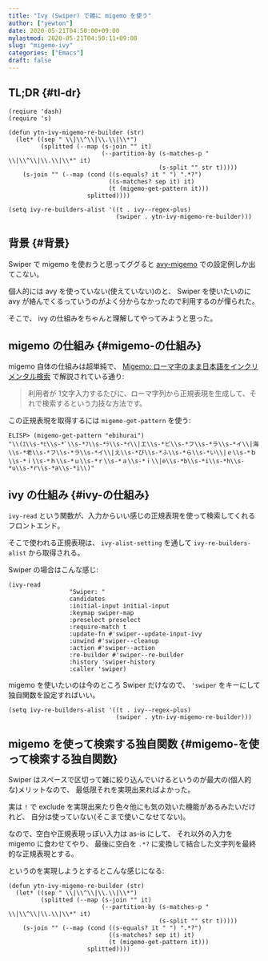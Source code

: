 ```yaml
---
title: "Ivy (Swiper) で雑に migemo を使う"
author: ["yewton"]
date: 2020-05-21T04:50:00+09:00
mylastmod: 2020-05-21T04:50:11+09:00
slug: "migemo-ivy"
categories: ["Emacs"]
draft: false
---
```


## TL;DR {#tl-dr}

```emacs-lisp
(reqiure 'dash)
(require 's)

(defun ytn-ivy-migemo-re-builder (str)
  (let* ((sep " \\|\\^\\|\\.\\|\\*")
         (splitted (--map (s-join "" it)
                          (--partition-by (s-matches-p " \\|\\^\\|\\.\\|\\*" it)
                                          (s-split "" str t)))))
    (s-join "" (--map (cond ((s-equals? it " ") ".*?")
                            ((s-matches? sep it) it)
                            (t (migemo-get-pattern it)))
                      splitted))))

(setq ivy-re-builders-alist '((t . ivy--regex-plus)
                              (swiper . ytn-ivy-migemo-re-builder)))
```


## 背景 {#背景}

Swiper で migemo を使おうと思ってググると [avy-migemo](https://github.com/momomo5717/avy-migemo) での設定例しか出てこない。

個人的には avy を使っていない(使えていない)のと、
Swiper を使いたいのに avy が絡んでくるっていうのがよく分からなかったので利用するのが憚られた。

そこで、 ivy の仕組みをちゃんと理解してやってみようと思った。


## migemo の仕組み {#migemo-の仕組み}

migemo 自体の仕組みは超単純で、 [Migemo: ローマ字のまま日本語をインクリメンタル検索](http://0xcc.net/migemo/) で解説されている通り:

> 利用者が 1文字入力するたびに、ローマ字列から正規表現を生成して、それで検索するという力技な方法です。

この正規表現を取得するには `migemo-get-pattern` を使う:

```text
ELISP> (migemo-get-pattern "ebihurai")
"\\(ｴ\\s-*ﾋ\\s-*ﾞ\\s-*ﾌ\\s-*ﾗ\\s-*ｲ\\|エ\\s-*ビ\\s-*フ\\s-*ラ\\s-*イ\\|海\\s-*老\\s-*フ\\s-*ラ\\s-*イ\\|え\\s-*び\\s-*ふ\\s-*ら\\s-*い\\|ｅ\\s-*ｂ\\s-*ｉ\\s-*ｈ\\s-*ｕ\\s-*ｒ\\s-*ａ\\s-*ｉ\\|e\\s-*b\\s-*i\\s-*h\\s-*u\\s-*r\\s-*a\\s-*i\\)"
```


## ivy の仕組み {#ivy-の仕組み}

`ivy-read` という関数が、入力からいい感じの正規表現を使って検索してくれるフロントエンド。

そこで使われる正規表現は、 `ivy-alist-setting` を通して `ivy-re-builders-alist` から取得される。

Swiper の場合はこんな感じ:

```emacs-lisp
(ivy-read
                 "Swiper: "
                 candidates
                 :initial-input initial-input
                 :keymap swiper-map
                 :preselect preselect
                 :require-match t
                 :update-fn #'swiper--update-input-ivy
                 :unwind #'swiper--cleanup
                 :action #'swiper--action
                 :re-builder #'swiper--re-builder
                 :history 'swiper-history
                 :caller 'swiper)
```

migemo を使いたいのは今のところ Swiper だけなので、 `'swiper` をキーにして独自関数を設定すればいい。

```emacs-lisp
(setq ivy-re-builders-alist '((t . ivy--regex-plus)
                              (swiper . ytn-ivy-migemo-re-builder)))
```


## migemo を使って検索する独自関数 {#migemo-を使って検索する独自関数}

Swiper はスペースで区切って雑に絞り込んでいけるというのが最大の(個人的な)メリットなので、
最低限それを実現出来ればよかった。

実は `!` で exclude を実現出来たり色々他にも気の効いた機能があるみたいだけれど、
自分は使っていない(そこまで使いこなせてない)。

なので、空白や正規表現っぽい入力は as-is にして、
それ以外の入力を migemo に食わせてやり、
最後に空白を `.*?` に変換して結合した文字列を最終的な正規表現とする。

というのを実現しようとするとこんな感じになる:

```emacs-lisp
(defun ytn-ivy-migemo-re-builder (str)
  (let* ((sep " \\|\\^\\|\\.\\|\\*")
         (splitted (--map (s-join "" it)
                          (--partition-by (s-matches-p " \\|\\^\\|\\.\\|\\*" it)
                                          (s-split "" str t)))))
    (s-join "" (--map (cond ((s-equals? it " ") ".*?")
                            ((s-matches? sep it) it)
                            (t (migemo-get-pattern it)))
                      splitted))))
```
